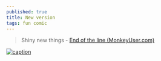 ```yaml
---
published: true
title: New version
tags: fun comic
---
```

> Shiny new things - [End of the line (MonkeyUser.com)](https://www.monkeyuser.com/)

[![caption](https://www.monkeyuser.com/2019/end-of-the-line/127-end-of-the-line.png)](https://www.monkeyuser.com/2019/end-of-the-line/)
